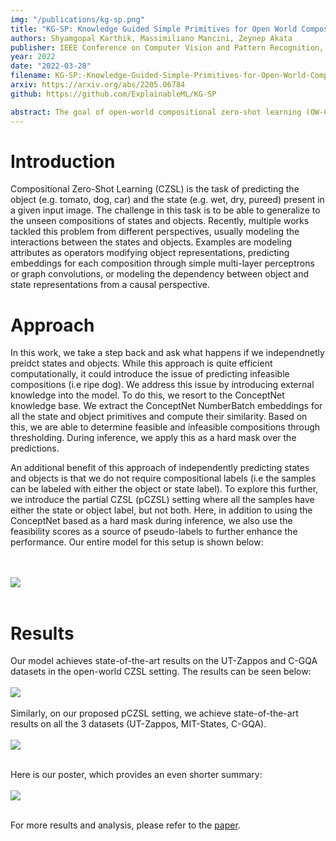 ```yaml
---
img: "/publications/kg-sp.png"
title: "KG-SP: Knowledge Guided Simple Primitives for Open World Compositional Zero-Shot Learning"
authors: Shyamgopal Karthik, Massimiliano Mancini, Zeynep Akata
publisher: IEEE Conference on Computer Vision and Pattern Recognition, CVPR
year: 2022
date: "2022-03-28"
filename: KG-SP:-Knowledge-Guided-Simple-Primitives-for-Open-World-Compositional-Zero-Shot-Learning
arxiv: https://arxiv.org/abs/2205.06784
github: https://github.com/ExplainableML/KG-SP

abstract: The goal of open-world compositional zero-shot learning (OW-CZSL) is to recognize compositions of state and objects in images, given only a subset of them during training and no prior on the unseen compositions. In this setting, models operate on a huge output space, containing all possible state-object compositions. While previous works tackle the problem by learning embeddings for the compositions jointly, here we revisit a simple CZSL baseline and predict the primitives, i.e. states and objects, independently. To ensure that the model develops primitive-specific features, we equip the state and object classifiers with separate, non-linear feature extractors. Moreover, we estimate the feasibility of each composition through external knowledge, using this prior to remove unfeasible compositions from the output space. Finally, we propose a new setting, i.e. CZSL under partial supervision (pCZSL), where either only objects or state labels are available during training and we can use our prior to estimate the missing labels. Our model, Knowledge-Guided Simple Primitives (KG-SP), achieves the state of the art in both OW-CZSL and pCZSL, surpassing most recent competitors even when coupled with semi-supervised learning techniques.
---
```

# Introduction

Compositional Zero-Shot Learning (CZSL) is the task of predicting the object (e.g. tomato, dog, car) and the state (e.g. wet, dry, pureed) present in a given input image. The challenge in this task is to be able to generalize to the unseen compositions of states and objects. Recently, multiple works tackled this problem from different perspectives, usually modeling the interactions between the states and objects. Examples are modeling attributes as operators modifying object representations, predicting embeddings for each composition through simple multi-layer perceptrons or graph convolutions, or modeling the dependency between object and state representations from a causal perspective.


# Approach
In this work, we take a step back and ask what happens if we independnetly preidct states and objects. While this approach is quite efficient computationally, it could introduce the issue of predicting infeasible compositions (i.e ripe dog). We address this issue by introducing external knowledge into the model. To do this, we resort to the ConceptNet knowledge base. We extract the ConceptNet NumberBatch embeddings for all the state and object primitives and compute their similarity. Based on this, we are able to determine feasible and infeasible compositions through thresholding. During inference, we apply this as a hard mask over the predictions. 

An additional benefit of this approach of independently predicting states and objects is that we do not require compositional labels (i.e the samples can be labeled with either the object or state label). To explore this further, we introduce the partial CZSL (pCZSL) setting where all the samples have either the state or object label, but not both. Here, in addition to using the ConceptNet based as a hard mask during inference, we also use the feasibility scores as a source of pseudo-labels to further enhance the performance. Our entire model for this setup is shown below:

<br/><br/>
![](/publications/KGSP/kgsp_model.png)
<br/><br/>



# Results
Our model achieves state-of-the-art results on the UT-Zappos and C-GQA datasets in the open-world CZSL setting. The results can be seen below:
<br/><br/>
![](/publications/KGSP/ow-czsl.png)
<br/><br/>
Similarly, on our proposed pCZSL setting, we achieve state-of-the-art results on all the 3 datasets (UT-Zappos, MIT-States, C-GQA).
<br/><br/>
![](/publications/KGSP/pczsl.png)
<br/><br/>




Here is our poster, which provides an even shorter summary:
<br/><br/>
![](/publications/KGSP/poster.png)
<br/><br/>

For more results and analysis, please refer to the [paper](https://arxiv.org/pdf/2205.06784.pdf).
